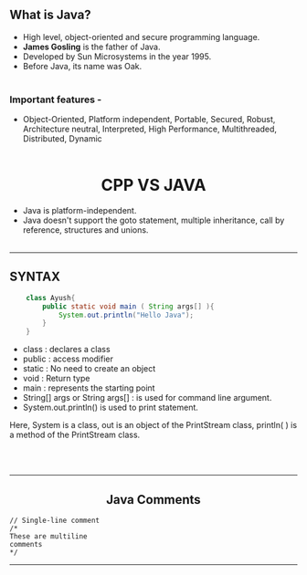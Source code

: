 ## What is Java?
- High level, object-oriented and secure programming language.
- **James Gosling** is the father of Java. 
- Developed by Sun Microsystems in the year 1995. 
- Before Java, its name was Oak.
<br><br>


### Important features -
- Object-Oriented, Platform independent, Portable,  Secured, Robust, Architecture neutral, Interpreted, High Performance, Multithreaded, Distributed, Dynamic
<br><br>

# <center>CPP VS JAVA
- Java is platform-independent.
- Java doesn't support the goto statement, multiple inheritance, call by reference, structures and unions.
<br><br>

---

## SYNTAX

```java
    class Ayush{  
        public static void main ( String args[] ){  
            System.out.println("Hello Java");  
        }  
    }  
```

- class : declares a class
- public : access modifier
- static : No need to create an object
- void : Return type
- main : represents the starting point
- String[] args or String args[] : is used for command line argument. 
- System.out.println() is used to print statement. 

Here, System is a class, out is an object of the PrintStream class, println( ) is a method of the PrintStream class.

<br><br>

---

## <center>Java Comments

    // Single-line comment
    /* 
    These are multiline
    comments
    */

---

